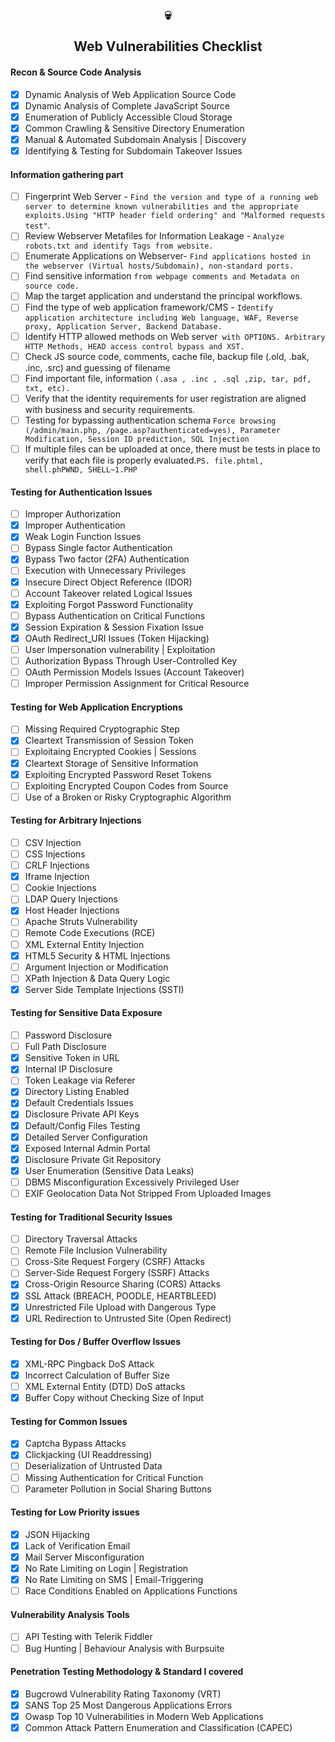 ### <h2 align="center">:skull: <br> <br>Web Vulnerabilities Checklist</h1>
#### Recon & Source Code Analysis
- [x] Dynamic Analysis of Web Application Source Code
- [x] Dynamic Analysis of Complete JavaScript Source
- [x] Enumeration of Publicly Accessible Cloud Storage
- [x] Common Crawling & Sensitive Directory Enumeration
- [x] Manual & Automated Subdomain Analysis | Discovery
- [x] Identifying & Testing for Subdomain Takeover Issues
#### Information gathering part
- [ ] Fingerprint Web Server - `Find the version and type of a running web server to determine known vulnerabilities and the appropriate exploits.Using "HTTP header field ordering" and "Malformed requests test"`.
- [ ] Review Webserver Metafiles for Information Leakage - `Analyze robots.txt and identify Tags from website.`
- [ ] Enumerate Applications on Webserver- `Find applications hosted in the webserver (Virtual hosts/Subdomain), non-standard ports.`
- [ ] Find sensitive information `from webpage comments and Metadata on source code.`
- [ ] Map the target application and understand the principal workflows.
- [ ] Find the type of web application framework/CMS - `Identify application architecture including Web language, WAF, Reverse proxy, Application Server, Backend Database.`
- [ ] Identify HTTP allowed methods on Web server` with OPTIONS. Arbitrary HTTP Methods, HEAD access control bypass and XST.`
- [ ] Check JS source code, comments, cache file, backup file (.old, .bak, .inc, .src) and guessing of filename
- [ ] Find important file, information `(.asa , .inc , .sql ,zip, tar, pdf, txt, etc).`
- [ ] Verify that the identity requirements for user registration are aligned with business and security requirements.
- [ ] Testing for bypassing authentication schema `Force browsing (/admin/main.php, /page.asp?authenticated=yes), Parameter Modification, Session ID prediction, SQL Injection`
- [ ] If multiple files can be uploaded at once, there must be tests in place to verify that each file is properly evaluated.`PS. file.phtml, shell.phPWND, SHELL~1.PHP`
#### Testing for Authentication Issues
- [ ] Improper Authorization
- [x] Improper Authentication
- [x] Weak Login Function Issues
- [ ] Bypass Single factor Authentication
- [x] Bypass Two factor (2FA) Authentication
- [ ] Execution with Unnecessary Privileges
- [x] Insecure Direct Object Reference (IDOR)
- [ ] Account Takeover related Logical Issues
- [x] Exploiting Forgot Password Functionality
- [ ] Bypass Authentication on Critical Functions
- [x] Session Expiration & Session Fixation Issue
- [x] OAuth Redirect_URI Issues (Token Hijacking)
- [ ] User Impersonation vulnerability | Exploitation
- [ ] Authorization Bypass Through User-Controlled Key
- [ ] OAuth Permission Models Issues (Account Takeover)
- [ ] Improper Permission Assignment for Critical Resource
#### Testing for Web Application Encryptions
- [ ] Missing Required Cryptographic Step
- [x] Cleartext Transmission of Session Token
- [ ] Exploitaing Encrypted Cookies | Sessions
- [x] Cleartext Storage of Sensitive Information
- [x] Exploiting Encrypted Password Reset Tokens
- [ ] Exploiting Encrypted Coupon Codes from Source
- [ ] Use of a Broken or Risky Cryptographic Algorithm
#### Testing for Arbitrary Injections
- [ ] CSV Injection
- [ ] CSS Injections
- [ ] CRLF Injections
- [x] Iframe Injection
- [ ] Cookie Injections
- [ ] LDAP Query Injections
- [x] Host Header Injections
- [ ] Apache Struts Vulnerability
- [ ] Remote Code Executions (RCE)
- [ ] XML External Entity Injection
- [x] HTML5 Security & HTML Injections
- [ ] Argument Injection or Modification
- [ ] XPath Injection & Data Query Logic
- [x] Server Side Template Injections (SSTI)
#### Testing for Sensitive Data Exposure
- [ ] Password Disclosure
- [ ] Full Path Disclosure
- [x] Sensitive Token in URL
- [x] Internal IP Disclosure
- [ ] Token Leakage via Referer
- [x] Directory Listing Enabled
- [x] Default Credentials Issues
- [x] Disclosure Private API Keys
- [x] Default/Config Files Testing
- [x] Detailed Server Configuration
- [x] Exposed Internal Admin Portal
- [x] Disclosure Private Git Repository
- [x] User Enumeration (Sensitive Data Leaks)
- [ ] DBMS Misconfiguration Excessively Privileged User
- [ ] EXIF Geolocation Data Not Stripped From Uploaded Images
#### Testing for Traditional Security Issues
- [ ] Directory Traversal Attacks
- [ ] Remote File Inclusion Vulnerability
- [ ] Cross-Site Request Forgery (CSRF) Attacks
- [ ] Server-Side Request Forgery (SSRF) Attacks
- [x] Cross-Origin Resource Sharing (CORS) Attacks
- [x] SSL Attack (BREACH, POODLE, HEARTBLEED)
- [x] Unrestricted File Upload with Dangerous Type
- [x] URL Redirection to Untrusted Site (Open Redirect)
#### Testing for Dos / Buffer Overflow Issues
- [x] XML-RPC Pingback DoS Attack
- [x] Incorrect Calculation of Buffer Size
- [ ] XML External Entity (DTD) DoS attacks
- [x] Buffer Copy without Checking Size of Input
#### Testing for Common Issues
- [x] Captcha Bypass Attacks
- [x] Clickjacking (UI Readdressing)
- [ ] Deserialization of Untrusted Data
- [ ] Missing Authentication for Critical Function
- [ ] Parameter Pollution in Social Sharing Buttons
#### Testing for Low Priority issues
- [x] JSON Hijacking
- [x] Lack of Verification Email
- [x] Mail Server Misconfiguration
- [x] No Rate Limiting on Login | Registration
- [x] No Rate Limiting on SMS | Email-Triggering
- [ ] Race Conditions Enabled on Applications Functions
#### Vulnerability Analysis Tools
- [ ] API Testing with Telerik Fiddler
- [ ] Bug Hunting | Behaviour Analysis with Burpsuite
#### Penetration Testing Methodology & Standard I covered
- [x] Bugcrowd Vulnerability Rating Taxonomy (VRT)
- [x] SANS Top 25 Most Dangerous Applications Errors
- [x] Owasp Top 10 Vulnerabilities in Modern Web Applications
- [x] Common Attack Pattern Enumeration and Classification (CAPEC)
